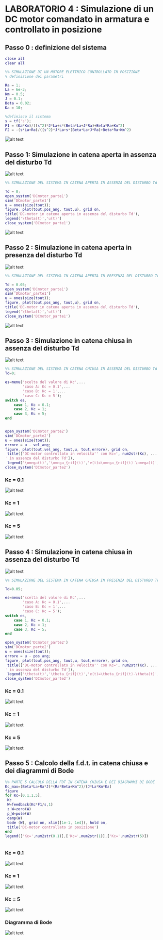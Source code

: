 # LABORATORIO 4 : Simulazione di un DC motor comandato in armatura e controllato in posizione

## Passo 0 : definizione del sistema

```Matlab
close all
clear all

%% SIMULAZIONE DI UN MOTORE ELETTRICO CONTROLLATO IN POSIZIONE
% definizione dei parametri

Ra = 1;
La = 6e-3;
Km = 0.5;
J = 0.1;
Beta = 0.02;
Ka = 10;

%definisco il sistema
s = tf('s');
F1 = (Ka*Km)/((s^2)*J*La+s*(Beta*La+J*Ra)+Beta*Ra+Km^2)
F2 = -(s*La+Ra)/((s^2)*J*La+s*(Beta*La+J*Ra)+Beta*Ra+Km^2)
```
![alt text](https://github.com/lorenzobellino/Controlli-Automatici/blob/master/Laboratori/LAB04/img/f1f2e1.JPG)

## Passo 1: Simulazione in catena aperta in assenza del disturbo Td

![alt text](https://github.com/lorenzobellino/Controlli-Automatici/blob/master/Laboratori/LAB04/img/dcmotorE2P1.JPG)

```Matlab
%% SIMULAZIONE DEL SISTEMA IN CATENA APERTA IN ASSENZA DEL DISTURBO Td

Td = 0;
open_system('DCmotor_parte1')
sim('DCmotor_parte1')
u = ones(size(tout));
figure, plot(tout,pos_ang, tout,u), grid on,
title('DC-motor in catena aperta in assenza del disturbo Td'),
legend('\theta(t)','u(t)')
close_system('DCmotor_parte1')
```

![alt text](https://github.com/lorenzobellino/Controlli-Automatici/blob/master/Laboratori/LAB04/img/passo1E2.JPG)

## Passo 2 : Simulazione in catena aperta in presenza del disturbo Td

![alt text](https://github.com/lorenzobellino/Controlli-Automatici/blob/master/Laboratori/LAB04/img/dcmotorE2P1.JPG)

```Matlab
%% SIMULAZIONE DEL SISTEMA IN CATENA APERTA IN PRESENZA DEL DISTURBO Td

Td = 0.05;
open_system('DCmotor_parte1')
sim('DCmotor_parte1')
u = ones(size(tout));
figure, plot(tout,pos_ang, tout,u), grid on,
title('DC-motor in catena aperta in assenza del disturbo Td'),
legend('\theta(t)','u(t)')
close_system('DCmotor_parte1')
```

![alt text](https://github.com/lorenzobellino/Controlli-Automatici/blob/master/Laboratori/LAB04/img/passo2e2.JPG)

## Passo 3 : Simulazione in catena chiusa in assenza del disturbo Td

![alt text](https://github.com/lorenzobellino/Controlli-Automatici/blob/master/Laboratori/LAB04/img/dcmotorP2.JPG)

```Matlab
%% SIMULAZIONE DEL SISTEMA IN CATENA CHIUSA IN ASSENZA DEL DISTURBO Td
Td=0;

es=menu('scelta del valore di Kc',...
        'caso A: Kc = 0.1',...
        'caso B: Kc = 1',...
        'caso C: Kc = 5');
switch es,
    case 1, Kc = 0.1;
    case 2, Kc = 1;
    case 3, Kc = 5;
end


open_system('DCmotor_parte2')
sim('DCmotor_parte2')
u = ones(size(tout));
errore = u - vel_ang;
figure, plot(tout,vel_ang, tout,u, tout,errore), grid on,
 title(['DC-motor controllato in velocita'' con Kc=', num2str(Kc), ...
' in assenza del disturbo Td']),
 legend('\omega(t)','\omega_{rif}(t)','e(t)=\omega_{rif}(t)-\omega(t)',4)
close_system('DCmotor_parte2')

```
### Kc = 0.1
![alt text](https://github.com/lorenzobellino/Controlli-Automatici/blob/master/Laboratori/LAB04/img/kc01e2p1.JPG)
### Kc = 1
![alt text](https://github.com/lorenzobellino/Controlli-Automatici/blob/master/Laboratori/LAB04/img/kc1e2p1.JPG)
### Kc = 5
![alt text](https://github.com/lorenzobellino/Controlli-Automatici/blob/master/Laboratori/LAB04/img/kc5e2p1.JPG)

## Passo 4 : Simulazione in catena chiusa in assenza del disturbo Td

![alt text](https://github.com/lorenzobellino/Controlli-Automatici/blob/master/Laboratori/LAB04/img/dcmotorP2.JPG)

```Matlab
%% SIMULAZIONE DEL SISTEMA IN CATENA CHIUSA IN PRESENZA DEL DISTURBO Td

Td=0.05;

es=menu('scelta del valore di Kc',...
        'caso A: Kc = 0.1',...
        'caso B: Kc = 1',...
        'caso C: Kc = 5');
switch es,
    case 1, Kc = 0.1;
    case 2, Kc = 1;
    case 3, Kc = 5;
end

open_system('DCmotor_parte2')
sim('DCmotor_parte2')
u = ones(size(tout));
errore = u - pos_ang;
figure, plot(tout,pos_ang, tout,u, tout,errore), grid on,
 title(['DC-motor controllato in velocita'' con Kc=', num2str(Kc), ...
' in assenza del disturbo Td']),
 legend('\theta(t)','\theta_{rif}(t)','e(t)=\theta_{rif}(t)-\theta(t)',4)
close_system('DCmotor_parte2')

```
### Kc = 0.1
![alt text](https://github.com/lorenzobellino/Controlli-Automatici/blob/master/Laboratori/LAB04/img/kc01e2p2.JPG)
### Kc = 1
![alt text](https://github.com/lorenzobellino/Controlli-Automatici/blob/master/Laboratori/LAB04/img/kc1e2p2.JPG)
### Kc = 5
![alt text](https://github.com/lorenzobellino/Controlli-Automatici/blob/master/Laboratori/LAB04/img/kc5e2p2.JPG)

## Passo 5 : Calcolo della f.d.t. in catena chiusa e dei diagrammi di Bode


```Matlab
%% PARTE 5 CALCOLO DELLA FDT IN CATENA CHIUSA E DEI DIAGRAMMI DI BODE
Kc_max=(Beta*La+Ra*J)*(Ra*Beta+Km^2)/(J*La*Km*Ka)
figure
for Kc=[0.1,1,5],
 Kc
 W=feedback(Kc*F1/s,1)
 z_W=zero(W)
 p_W=pole(W)
 damp(W)
 bode (W), grid on, xlim([1e-1, 1e4]), hold on,
 title('DC-motor controllato in posizione')
end
legend(['Kc=',num2str(0.1)],['Kc=',num2str(1)],['Kc=',num2str(5)])



```
### Kc = 0.1
![alt text](https://github.com/lorenzobellino/Controlli-Automatici/blob/master/Laboratori/LAB04/img/kc01e2p5.JPG)
### Kc = 1
![alt text](https://github.com/lorenzobellino/Controlli-Automatici/blob/master/Laboratori/LAB04/img/kc1e2p5.JPG)
### Kc = 5
![alt text](https://github.com/lorenzobellino/Controlli-Automatici/blob/master/Laboratori/LAB04/img/kc5e2p5.JPG)
### Diagramma di Bode
![alt text](https://github.com/lorenzobellino/Controlli-Automatici/blob/master/Laboratori/LAB04/img/bodeE2.JPG)
